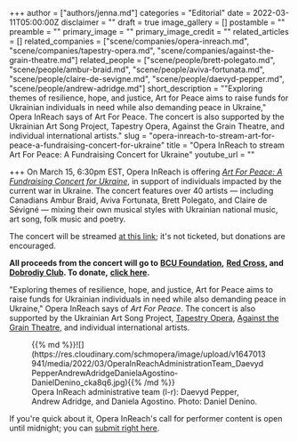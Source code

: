 +++
author = ["authors/jenna.md"]
categories = "Editorial"
date = 2022-03-11T05:00:00Z
disclaimer = ""
draft = true
image_gallery = []
postamble = ""
preamble = ""
primary_image = ""
primary_image_credit = ""
related_articles = []
related_companies = ["scene/companies/opera-inreach.md", "scene/companies/tapestry-opera.md", "scene/companies/against-the-grain-theatre.md"]
related_people = ["scene/people/brett-polegato.md", "scene/people/ambur-braid.md", "scene/people/aviva-fortunata.md", "scene/people/claire-de-sevigne.md", "scene/people/daevyd-pepper.md", "scene/people/andrew-adridge.md"]
short_description = "\"Exploring themes of resilience, hope, and justice, Art for Peace aims to raise funds for Ukrainian individuals in need while also demanding peace in Ukraine,\" Opera InReach says of Art For Peace. The concert is also supported by the Ukrainian Art Song Project, Tapestry Opera, Against the Grain Theatre, and individual international artists."
slug = "opera-inreach-to-stream-art-for-peace-a-fundraising-concert-for-ukraine"
title = "Opera InReach to stream Art For Peace: A Fundraising Concert for Ukraine"
youtube_url = ""

+++
On March 15, 6:30pm EST, Opera InReach is offering [_Art For Peace: A Fundraising Concert for Ukraine_](https://www.operainreach.com/artforpeace), in support of individuals impacted by the current war in Ukraine. The concert features over 40 artists — including Canadians Ambur Braid, Aviva Fortunata, Brett Polegato, and Claire de Sévigné — mixing their own musical styles with Ukrainian national music, art song, folk music and poetry.

The concert will be streamed [at this link](https://www.operainreach.com/artforpeace); it's not ticketed, but donations are encouraged.

**All proceeds from the concert will go to** [**BCU Foundation**](https://bcufoundation.com/about-us/)**,** [**Red Cross**](https://donate.redcross.ca/page/100227/donate/1?locale=en-CA&fbclid=IwAR34CsJ7Im2k9zblJnPeeE2ALDeqZLzWomjy5jMAGRLbywpeF0hdkEOEqn4)**, and** [**Dobrodiy Club**](https://eng.dobrodiy.club/)**. To donate,** [**click here**](https://www.gofundme.com/f/art-for-peace-a-fundraising-concert-for-ukraine?member=17733961&utm_campaign=p_cp+share-sheet&utm_medium=copy_link_all&utm_source=customer)**.**

"Exploring themes of resilience, hope, and justice, Art for Peace aims to raise funds for Ukrainian individuals in need while also demanding peace in Ukraine," Opera InReach says of _Art For Peace_. The concert is also supported by the Ukrainian Art Song Project, [Tapestry Opera](/scene/companies/tapestry-opera/), [Against the Grain Theatre](/scene/companies/against-the-grain-theatre/), and individual international artists.

<figure data-type="image">{{% md %}}![](https://res.cloudinary.com/schmopera/image/upload/v1647013941/media/2022/03/OperaInReachAdministrationTeam_DaevydPepperAndrewAdridgeDanielaAgostino-DanielDenino_cka8q6.jpg){{% /md %}}

<figcaption>Opera InReach administrative team (l-r): Daevyd Pepper, Andrew Adridge, and Daniela Agostino. Photo: Daniel Denino.</figcaption>  
</figure

If you're quick about it, Opera InReach's call for performer content is open until midnight; you can [submit right here](https://www.operainreach.com/artforpeace).